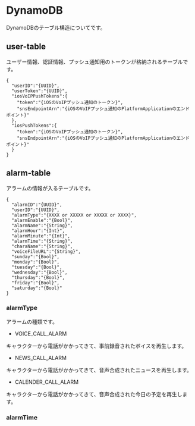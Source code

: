 # DynamoDB

DynamoDBのテーブル構造についてです。


## user-table

ユーザー情報、認証情報、プッシュ通知用のトークンが格納されるテーブルです。

```
{
  "userID":"{UUID}",
  "userToken":"{UUID}",
  "iosVoIPPushTokens":{
    "token":"{iOSのVoIPプッシュ通知のトークン}",
    "snsEndpointArn":"{iOSのVoIPプッシュ通知のPlatformApplicationのエンドポイント}"
  },
  "iosPushTokens":{
    "token":"{iOSのVoIPプッシュ通知のトークン}",
    "snsEndpointArn":"{iOSのVoIPプッシュ通知のPlatformApplicationのエンドポイント}"
  }
}
```



## alarm-table

アラームの情報が入るテーブルです。

```
{
  "alarmID":"{UUID}",
  "userID":"{UUID}",
  "alarmType":"{XXXX or XXXXX or XXXXX or XXXX}",
  "alarmEnable":"{Bool}",
  "alarmName":"{String}",
  "alarmHour":"{Int}",
  "alarmMinute":"{Int}",
  "alarmTime":"{String}",
  "charaName":"{String}",
  "voiceFileURL":"{String}",  
  "sunday":"{Bool}",
  "monday":"{Bool}",
  "tuesday":"{Bool}",
  "wednesday":"{Bool}",
  "thursday":"{Bool}",
  "friday":"{Bool}",
  "saturday":"{Bool}"
}
```

### alarmType

アラームの種類です。

- VOICE_CALL_ALARM

キャラクターから電話がかかってきて、事前録音されたボイスを再生します。

- NEWS_CALL_ALARM

キャラクターから電話がかかってきて、音声合成されたニュースを再生します。

- CALENDER_CALL_ALARM

キャラクターから電話がかかってきて、音声合成された今日の予定を再生します。


### alarmTime



